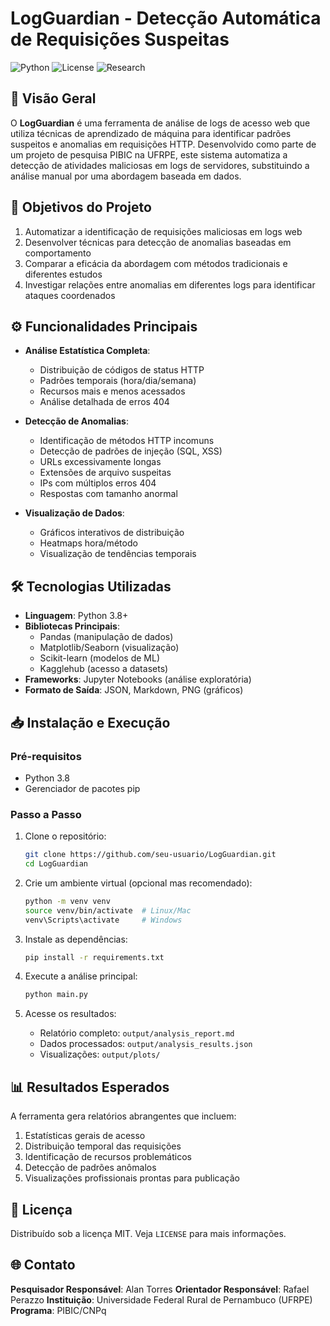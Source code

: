# LogGuardian - Detecção Automática de Requisições Suspeitas

![Python](https://img.shields.io/badge/Python-3.8%2B-blue)
![License](https://img.shields.io/badge/License-MIT-green)
![Research](https://img.shields.io/badge/Research-PIBIC%2FUFRPE-orange)

## 📌 Visão Geral

O **LogGuardian** é uma ferramenta de análise de logs de acesso web que utiliza técnicas de aprendizado de máquina para identificar padrões suspeitos e anomalias em requisições HTTP. Desenvolvido como parte de um projeto de pesquisa PIBIC na UFRPE, este sistema automatiza a detecção de atividades maliciosas em logs de servidores, substituindo a análise manual por uma abordagem baseada em dados.

## 🎯 Objetivos do Projeto

1. Automatizar a identificação de requisições maliciosas em logs web
2. Desenvolver técnicas para detecção de anomalias baseadas em comportamento
3. Comparar a eficácia da abordagem com métodos tradicionais e diferentes estudos
4. Investigar relações entre anomalias em diferentes logs para identificar ataques coordenados

## ⚙️ Funcionalidades Principais

- **Análise Estatística Completa**:
  - Distribuição de códigos de status HTTP
  - Padrões temporais (hora/dia/semana)
  - Recursos mais e menos acessados
  - Análise detalhada de erros 404
  
- **Detecção de Anomalias**:
  - Identificação de métodos HTTP incomuns
  - Detecção de padrões de injeção (SQL, XSS)
  - URLs excessivamente longas
  - Extensões de arquivo suspeitas
  - IPs com múltiplos erros 404
  - Respostas com tamanho anormal

- **Visualização de Dados**:
  - Gráficos interativos de distribuição
  - Heatmaps hora/método
  - Visualização de tendências temporais

## 🛠️ Tecnologias Utilizadas

- **Linguagem**: Python 3.8+
- **Bibliotecas Principais**:
  - Pandas (manipulação de dados)
  - Matplotlib/Seaborn (visualização)
  - Scikit-learn (modelos de ML)
  - Kagglehub (acesso a datasets)
- **Frameworks**: Jupyter Notebooks (análise exploratória)
- **Formato de Saída**: JSON, Markdown, PNG (gráficos)

## 📥 Instalação e Execução

### Pré-requisitos
- Python 3.8
- Gerenciador de pacotes pip

### Passo a Passo

1. Clone o repositório:
   ```bash
   git clone https://github.com/seu-usuario/LogGuardian.git
   cd LogGuardian
   ```

2. Crie um ambiente virtual (opcional mas recomendado):
   ```bash
   python -m venv venv
   source venv/bin/activate  # Linux/Mac
   venv\Scripts\activate     # Windows
   ```

3. Instale as dependências:
   ```bash
   pip install -r requirements.txt
   ```

4. Execute a análise principal:
   ```bash
   python main.py
   ```

5. Acesse os resultados:
   - Relatório completo: `output/analysis_report.md`
   - Dados processados: `output/analysis_results.json`
   - Visualizações: `output/plots/`

## 📊 Resultados Esperados

A ferramenta gera relatórios abrangentes que incluem:

1. Estatísticas gerais de acesso
2. Distribuição temporal das requisições
3. Identificação de recursos problemáticos
4. Detecção de padrões anômalos
5. Visualizações profissionais prontas para publicação

## 📜 Licença

Distribuído sob a licença MIT. Veja `LICENSE` para mais informações.

## 🌐 Contato

**Pesquisador Responsável**: Alan Torres
**Orientador Responsável**: Rafael Perazzo
**Instituição**: Universidade Federal Rural de Pernambuco (UFRPE)  
**Programa**: PIBIC/CNPq  
